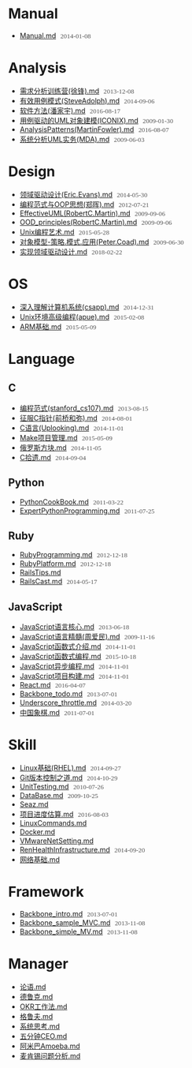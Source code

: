 # Manual
- [Manual.md](http://doc.pigfeet.cn/gen_md?src=https%3A%2F%2Fcode.aliyun.com%2Fzyxstar2013%2Fmd_note%2Fraw%2Fmaster%2Fdocs%2FManual.md) <span>2014-01-08</span>

# Analysis
- [需求分析训练营(徐锋).md](http://doc.pigfeet.cn/gen_md?src=https%3A%2F%2Fcode.aliyun.com%2Fzyxstar2013%2Fmd_note%2Fraw%2Fmaster%2Fdocs%2FAnalysis%2F%25E9%259C%2580%25E6%25B1%2582%25E5%2588%2586%25E6%259E%2590%25E8%25AE%25AD%25E7%25BB%2583%25E8%2590%25A5%2528%25E5%25BE%2590%25E9%2594%258B%2529.md) <span>2013-12-08</span>
- [有效用例模式(SteveAdolph).md](http://doc.pigfeet.cn/gen_md?src=https%3A%2F%2Fcode.aliyun.com%2Fzyxstar2013%2Fmd_note%2Fraw%2Fmaster%2Fdocs%2FAnalysis%2F%25E6%259C%2589%25E6%2595%2588%25E7%2594%25A8%25E4%25BE%258B%25E6%25A8%25A1%25E5%25BC%258F%2528SteveAdolph%2529.md) <span>2014-09-06</span>
- [软件方法(潘家宇).md](http://doc.pigfeet.cn/gen_md?src=https%3A%2F%2Fcode.aliyun.com%2Fzyxstar2013%2Fmd_note%2Fraw%2Fmaster%2Fdocs%2FAnalysis%2F%25E8%25BD%25AF%25E4%25BB%25B6%25E6%2596%25B9%25E6%25B3%2595%2528%25E6%25BD%2598%25E5%25AE%25B6%25E5%25AE%2587%2529.md) <span>2016-08-17</span>
- [用例驱动的UML对象建模(ICONIX).md](http://doc.pigfeet.cn/gen_md?src=https%3A%2F%2Fcode.aliyun.com%2Fzyxstar2013%2Fmd_note%2Fraw%2Fmaster%2Fdocs%2FAnalysis%2F%25E7%2594%25A8%25E4%25BE%258B%25E9%25A9%25B1%25E5%258A%25A8%25E7%259A%2584UML%25E5%25AF%25B9%25E8%25B1%25A1%25E5%25BB%25BA%25E6%25A8%25A1%2528ICONIX%2529.md) <span>2009-01-30</span>
- [AnalysisPatterns(MartinFowler).md](http://doc.pigfeet.cn/gen_md?src=https%3A%2F%2Fcode.aliyun.com%2Fzyxstar2013%2Fmd_note%2Fraw%2Fmaster%2Fdocs%2FAnalysis%2FAnalysisPatterns%2528MartinFowler%2529.md) <span>2016-08-07</span>
- [系统分析UML实务(MDA).md](http://doc.pigfeet.cn/gen_md?src=https%3A%2F%2Fcode.aliyun.com%2Fzyxstar2013%2Fmd_note%2Fraw%2Fmaster%2Fdocs%2FAnalysis%2F%25E7%25B3%25BB%25E7%25BB%259F%25E5%2588%2586%25E6%259E%2590UML%25E5%25AE%259E%25E5%258A%25A1%2528MDA%2529.md) <span>2009-06-03</span>

# Design
- [领域驱动设计(Eric.Evans).md](http://doc.pigfeet.cn/gen_md?src=https%3A%2F%2Fcode.aliyun.com%2Fzyxstar2013%2Fmd_note%2Fraw%2Fmaster%2Fdocs%2FDesign%2F%25E9%25A2%2586%25E5%259F%259F%25E9%25A9%25B1%25E5%258A%25A8%25E8%25AE%25BE%25E8%25AE%25A1%2528Eric.Evans%2529.md) <span>2014-05-30</span>
- [编程范式与OOP思想(郑晖).md](http://doc.pigfeet.cn/gen_md?src=https%3A%2F%2Fcode.aliyun.com%2Fzyxstar2013%2Fmd_note%2Fraw%2Fmaster%2Fdocs%2FDesign%2F%25E7%25BC%2596%25E7%25A8%258B%25E8%258C%2583%25E5%25BC%258F%25E4%25B8%258EOOP%25E6%2580%259D%25E6%2583%25B3%2528%25E9%2583%2591%25E6%2599%2596%2529.md) <span>2012-07-21</span>
- [EffectiveUML(RobertC.Martin).md](http://doc.pigfeet.cn/gen_md?src=https%3A%2F%2Fcode.aliyun.com%2Fzyxstar2013%2Fmd_note%2Fraw%2Fmaster%2Fdocs%2FDesign%2FEffectiveUML%2528RobertC.Martin%2529.md) <span>2009-09-06</span>
- [OOD_principles(RobertC.Martin).md](http://doc.pigfeet.cn/gen_md?src=https%3A%2F%2Fcode.aliyun.com%2Fzyxstar2013%2Fmd_note%2Fraw%2Fmaster%2Fdocs%2FDesign%2FOOD_principles%2528RobertC.Martin%2529.md) <span>2009-09-06</span>
- [Unix编程艺术.md](http://doc.pigfeet.cn/gen_md?src=https%3A%2F%2Fcode.aliyun.com%2Fzyxstar2013%2Fmd_note%2Fraw%2Fmaster%2Fdocs%2FDesign%2FUnix%25E7%25BC%2596%25E7%25A8%258B%25E8%2589%25BA%25E6%259C%25AF.md) <span>2015-05-28</span>
- [对象模型-策略.模式.应用(Peter.Coad).md](http://doc.pigfeet.cn/gen_md?src=https%3A%2F%2Fcode.aliyun.com%2Fzyxstar2013%2Fmd_note%2Fraw%2Fmaster%2Fdocs%2FDesign%2F%25E5%25AF%25B9%25E8%25B1%25A1%25E6%25A8%25A1%25E5%259E%258B-%25E7%25AD%2596%25E7%2595%25A5.%25E6%25A8%25A1%25E5%25BC%258F.%25E5%25BA%2594%25E7%2594%25A8%2528Peter.Coad%2529.md) <span>2009-06-30</span>
- [实现领域驱动设计.md](http://doc.pigfeet.cn/gen_md?src=https%3A%2F%2Fcode.aliyun.com%2Fzyxstar2013%2Fmd_note%2Fraw%2Fmaster%2Fdocs%2FDesign%2F%25E5%25AE%259E%25E7%258E%25B0%25E9%25A2%2586%25E5%259F%259F%25E9%25A9%25B1%25E5%258A%25A8%25E8%25AE%25BE%25E8%25AE%25A1.md) <span>2018-02-22</span>

# OS
- [深入理解计算机系统(csapp).md](http://doc.pigfeet.cn/gen_md?src=https%3A%2F%2Fcode.aliyun.com%2Fzyxstar2013%2Fmd_note%2Fraw%2Fmaster%2Fdocs%2FOS%2F%25E6%25B7%25B1%25E5%2585%25A5%25E7%2590%2586%25E8%25A7%25A3%25E8%25AE%25A1%25E7%25AE%2597%25E6%259C%25BA%25E7%25B3%25BB%25E7%25BB%259F%2528csapp%2529.md) <span>2014-12-31</span>
- [Unix环境高级编程(apue).md](http://doc.pigfeet.cn/gen_md?src=https%3A%2F%2Fcode.aliyun.com%2Fzyxstar2013%2Fmd_note%2Fraw%2Fmaster%2Fdocs%2FOS%2FUnix%25E7%258E%25AF%25E5%25A2%2583%25E9%25AB%2598%25E7%25BA%25A7%25E7%25BC%2596%25E7%25A8%258B%2528apue%2529.md) <span>2015-02-08</span>
- [ARM基础.md](http://doc.pigfeet.cn/gen_md?src=https%3A%2F%2Fcode.aliyun.com%2Fzyxstar2013%2Fmd_note%2Fraw%2Fmaster%2Fdocs%2FOS%2FARM%25E5%259F%25BA%25E7%25A1%2580.md) <span>2015-05-09</span>

# Language

## C
- [编程范式(stanford_cs107).md](http://doc.pigfeet.cn/gen_md?src=https%3A%2F%2Fcode.aliyun.com%2Fzyxstar2013%2Fmd_note%2Fraw%2Fmaster%2Fdocs%2FLanguage%2FC%2F%25E7%25BC%2596%25E7%25A8%258B%25E8%258C%2583%25E5%25BC%258F%2528stanford_cs107%2529.md) <span>2013-08-15</span>
- [征服C指针(前桥和弥).md](http://doc.pigfeet.cn/gen_md?src=https%3A%2F%2Fcode.aliyun.com%2Fzyxstar2013%2Fmd_note%2Fraw%2Fmaster%2Fdocs%2FLanguage%2FC%2F%25E5%25BE%2581%25E6%259C%258DC%25E6%258C%2587%25E9%2592%2588%2528%25E5%2589%258D%25E6%25A1%25A5%25E5%2592%258C%25E5%25BC%25A5%2529.md) <span>2014-08-01</span>
- [C语言(Uplooking).md](http://doc.pigfeet.cn/gen_md?src=https%3A%2F%2Fcode.aliyun.com%2Fzyxstar2013%2Fmd_note%2Fraw%2Fmaster%2Fdocs%2FLanguage%2FC%2FC%25E8%25AF%25AD%25E8%25A8%2580%2528Uplooking%2529.md) <span>2014-11-01</span>
- [Make项目管理.md](http://doc.pigfeet.cn/gen_md?src=https%3A%2F%2Fcode.aliyun.com%2Fzyxstar2013%2Fmd_note%2Fraw%2Fmaster%2Fdocs%2FLanguage%2FC%2FMake%25E9%25A1%25B9%25E7%259B%25AE%25E7%25AE%25A1%25E7%2590%2586.md) <span>2015-05-09</span>
- [俄罗斯方块.md](http://doc.pigfeet.cn/gen_md?src=https%3A%2F%2Fcode.aliyun.com%2Fzyxstar2013%2Fmd_note%2Fraw%2Fmaster%2Fdocs%2FLanguage%2FC%2F%25E4%25BF%2584%25E7%25BD%2597%25E6%2596%25AF%25E6%2596%25B9%25E5%259D%2597.md) <span>2014-11-05</span>
- [C拾遗.md](http://doc.pigfeet.cn/gen_md?src=https%3A%2F%2Fcode.aliyun.com%2Fzyxstar2013%2Fmd_note%2Fraw%2Fmaster%2Fdocs%2FLanguage%2FC%2FC%25E6%258B%25BE%25E9%2581%2597.md) <span>2014-09-04</span>

## Python
- [PythonCookBook.md](http://doc.pigfeet.cn/gen_md?src=https%3A%2F%2Fcode.aliyun.com%2Fzyxstar2013%2Fmd_note%2Fraw%2Fmaster%2Fdocs%2FLanguage%2FPython%2FPythonCookBook.md) <span>2011-03-22</span>
- [ExpertPythonProgramming.md](http://doc.pigfeet.cn/gen_md?src=https%3A%2F%2Fcode.aliyun.com%2Fzyxstar2013%2Fmd_note%2Fraw%2Fmaster%2Fdocs%2FLanguage%2FPython%2FExpertPythonProgramming.md) <span>2011-07-25</span>

## Ruby
- [RubyProgramming.md](http://doc.pigfeet.cn/gen_md?src=https%3A%2F%2Fcode.aliyun.com%2Fzyxstar2013%2Fmd_note%2Fraw%2Fmaster%2Fdocs%2FLanguage%2FRuby%2FRubyProgramming.md) <span>2012-12-18</span>
- [RubyPlatform.md](http://doc.pigfeet.cn/gen_md?src=https%3A%2F%2Fcode.aliyun.com%2Fzyxstar2013%2Fmd_note%2Fraw%2Fmaster%2Fdocs%2FLanguage%2FRuby%2FRubyPlatform.md) <span>2012-12-18</span>
- [RailsTips.md](http://doc.pigfeet.cn/gen_md?src=https%3A%2F%2Fcode.aliyun.com%2Fzyxstar2013%2Fmd_note%2Fraw%2Fmaster%2Fdocs%2FLanguage%2FRuby%2FRailsTips.md) <span></span>
- [RailsCast.md](http://doc.pigfeet.cn/gen_md?src=https%3A%2F%2Fcode.aliyun.com%2Fzyxstar2013%2Fmd_note%2Fraw%2Fmaster%2Fdocs%2FLanguage%2FRuby%2FRailsCast.md) <span>2014-05-17</span>

## JavaScript
- [JavaScript语言核心.md](http://doc.pigfeet.cn/gen_md?src=https%3A%2F%2Fcode.aliyun.com%2Fzyxstar2013%2Fmd_note%2Fraw%2Fmaster%2Fdocs%2FLanguage%2FJavaScript%2FJavaScript%25E8%25AF%25AD%25E8%25A8%2580%25E6%25A0%25B8%25E5%25BF%2583.md) <span>2013-06-18</span>
- [JavaScript语言精髓(周爱民).md](http://doc.pigfeet.cn/gen_md?src=https%3A%2F%2Fcode.aliyun.com%2Fzyxstar2013%2Fmd_note%2Fraw%2Fmaster%2Fdocs%2FLanguage%2FJavaScript%2FJavaScript%25E8%25AF%25AD%25E8%25A8%2580%25E7%25B2%25BE%25E9%25AB%2593%2528%25E5%2591%25A8%25E7%2588%25B1%25E6%25B0%2591%2529.md) <span>2009-11-16</span>
- [JavaScript函数式介绍.md](http://doc.pigfeet.cn/gen_md?src=https%3A%2F%2Fcode.aliyun.com%2Fzyxstar2013%2Fmd_note%2Fraw%2Fmaster%2Fdocs%2FLanguage%2FJavaScript%2FJavaScript%25E5%2587%25BD%25E6%2595%25B0%25E5%25BC%258F%25E4%25BB%258B%25E7%25BB%258D.md) <span>2014-11-01</span>
- [JavaScript函数式编程.md](http://doc.pigfeet.cn/gen_md?src=https%3A%2F%2Fcode.aliyun.com%2Fzyxstar2013%2Fmd_note%2Fraw%2Fmaster%2Fdocs%2FLanguage%2FJavaScript%2FJavaScript%25E5%2587%25BD%25E6%2595%25B0%25E5%25BC%258F%25E7%25BC%2596%25E7%25A8%258B.md) <span>2015-10-18</span>
- [JavaScript异步编程.md](http://doc.pigfeet.cn/gen_md?src=https%3A%2F%2Fcode.aliyun.com%2Fzyxstar2013%2Fmd_note%2Fraw%2Fmaster%2Fdocs%2FLanguage%2FJavaScript%2FJavaScript%25E5%25BC%2582%25E6%25AD%25A5%25E7%25BC%2596%25E7%25A8%258B.md) <span>2014-11-01</span>
- [JavaScript项目构建.md](http://doc.pigfeet.cn/gen_md?src=https%3A%2F%2Fcode.aliyun.com%2Fzyxstar2013%2Fmd_note%2Fraw%2Fmaster%2Fdocs%2FLanguage%2FJavaScript%2FJavaScript%25E9%25A1%25B9%25E7%259B%25AE%25E6%259E%2584%25E5%25BB%25BA.md) <span>2014-11-01</span>
- [React.md](http://doc.pigfeet.cn/gen_md?src=https%3A%2F%2Fcode.aliyun.com%2Fzyxstar2013%2Fmd_note%2Fraw%2Fmaster%2Fdocs%2FLanguage%2FJavaScript%2FReact.md) <span>2016-04-07</span>
- [Backbone_todo.md](http://doc.pigfeet.cn/gen_md?src=https%3A%2F%2Fcode.aliyun.com%2Fzyxstar2013%2Fmd_note%2Fraw%2Fmaster%2Fdocs%2FLanguage%2FJavaScript%2FBackbone_todo.md) <span>2013-07-01</span>
- [Underscore_throttle.md](http://doc.pigfeet.cn/gen_md?src=https%3A%2F%2Fcode.aliyun.com%2Fzyxstar2013%2Fmd_note%2Fraw%2Fmaster%2Fdocs%2FLanguage%2FJavaScript%2FUnderscore_throttle.md) <span>2014-03-20</span>
- [中国象棋.md](http://doc.pigfeet.cn/gen_md?src=https%3A%2F%2Fcode.aliyun.com%2Fzyxstar2013%2Fmd_note%2Fraw%2Fmaster%2Fdocs%2FLanguage%2FJavaScript%2F%25E4%25B8%25AD%25E5%259B%25BD%25E8%25B1%25A1%25E6%25A3%258B.md) <span>2011-07-01</span>

# Skill
- [Linux基础(RHEL).md](http://doc.pigfeet.cn/gen_md?src=https%3A%2F%2Fcode.aliyun.com%2Fzyxstar2013%2Fmd_note%2Fraw%2Fmaster%2Fdocs%2FSkill%2FLinux%25E5%259F%25BA%25E7%25A1%2580%2528RHEL%2529.md) <span>2014-09-27</span>
- [Git版本控制之道.md](http://doc.pigfeet.cn/gen_md?src=https%3A%2F%2Fcode.aliyun.com%2Fzyxstar2013%2Fmd_note%2Fraw%2Fmaster%2Fdocs%2FSkill%2FGit%25E7%2589%2588%25E6%259C%25AC%25E6%258E%25A7%25E5%2588%25B6%25E4%25B9%258B%25E9%2581%2593.md) <span>2014-10-29</span>
- [UnitTesting.md](http://doc.pigfeet.cn/gen_md?src=https%3A%2F%2Fcode.aliyun.com%2Fzyxstar2013%2Fmd_note%2Fraw%2Fmaster%2Fdocs%2FSkill%2FUnitTesting.md) <span>2010-07-26</span>
- [DataBase.md](http://doc.pigfeet.cn/gen_md?src=https%3A%2F%2Fcode.aliyun.com%2Fzyxstar2013%2Fmd_note%2Fraw%2Fmaster%2Fdocs%2FSkill%2FDataBase.md) <span>2009-10-25</span>
- [Seaz.md](http://doc.pigfeet.cn/gen_md?src=https%3A%2F%2Fcode.aliyun.com%2Fzyxstar2013%2Fmd_note%2Fraw%2Fmaster%2Fdocs%2FSkill%2FSeaz.md) <span></span>
- [项目进度估算.md](http://doc.pigfeet.cn/gen_md?src=https%3A%2F%2Fcode.aliyun.com%2Fzyxstar2013%2Fmd_note%2Fraw%2Fmaster%2Fdocs%2FSkill%2F%25E9%25A1%25B9%25E7%259B%25AE%25E8%25BF%259B%25E5%25BA%25A6%25E4%25BC%25B0%25E7%25AE%2597.md) <span>2016-08-03</span>
- [LinuxCommands.md](http://doc.pigfeet.cn/gen_md?src=https%3A%2F%2Fcode.aliyun.com%2Fzyxstar2013%2Fmd_note%2Fraw%2Fmaster%2Fdocs%2FSkill%2FLinuxCommands.md) <span></span>
- [Docker.md](http://doc.pigfeet.cn/gen_md?src=https%3A%2F%2Fcode.aliyun.com%2Fzyxstar2013%2Fmd_note%2Fraw%2Fmaster%2Fdocs%2FSkill%2FDocker.md) <span></span>
- [VMwareNetSetting.md](http://doc.pigfeet.cn/gen_md?src=https%3A%2F%2Fcode.aliyun.com%2Fzyxstar2013%2Fmd_note%2Fraw%2Fmaster%2Fdocs%2FSkill%2FVMwareNetSetting.md) <span></span>
- [RenHealthInfrastructure.md](http://doc.pigfeet.cn/gen_md?src=https%3A%2F%2Fcode.aliyun.com%2Fzyxstar2013%2Fmd_note%2Fraw%2Fmaster%2Fdocs%2FSkill%2FRenHealthInfrastructure.md) <span>2014-09-20</span>
- [网络基础.md](http://doc.pigfeet.cn/gen_md?src=https%3A%2F%2Fcode.aliyun.com%2Fzyxstar2013%2Fmd_note%2Fraw%2Fmaster%2Fdocs%2FSkill%2F%25E7%25BD%2591%25E7%25BB%259C%25E5%259F%25BA%25E7%25A1%2580.md) <span></span>

# Framework
- [Backbone_intro.md](http://doc.pigfeet.cn/gen_md?src=https%3A%2F%2Fcode.aliyun.com%2Fzyxstar2013%2Fmd_note%2Fraw%2Fmaster%2Fdocs%2FFramework%2FBackbone_intro.md) <span>2013-07-01</span>
- [Backbone_sample_MVC.md](http://doc.pigfeet.cn/gen_md?src=https%3A%2F%2Fcode.aliyun.com%2Fzyxstar2013%2Fmd_note%2Fraw%2Fmaster%2Fdocs%2FFramework%2FBackbone_sample_MVC.md) <span>2013-11-08</span>
- [Backbone_simple_MV.md](http://doc.pigfeet.cn/gen_md?src=https%3A%2F%2Fcode.aliyun.com%2Fzyxstar2013%2Fmd_note%2Fraw%2Fmaster%2Fdocs%2FFramework%2FBackbone_simple_MV.md) <span>2013-11-08</span>

# Manager
- [论语.md](http://doc.pigfeet.cn/gen_md?src=https%3A%2F%2Fcode.aliyun.com%2Fzyxstar2013%2Fmd_note%2Fraw%2Fmaster%2Fdocs%2FManager%2F%25E8%25AE%25BA%25E8%25AF%25AD.md) <span></span>
- [德鲁克.md](http://doc.pigfeet.cn/gen_md?src=https%3A%2F%2Fcode.aliyun.com%2Fzyxstar2013%2Fmd_note%2Fraw%2Fmaster%2Fdocs%2FManager%2F%25E5%25BE%25B7%25E9%25B2%2581%25E5%2585%258B.md) <span></span>
- [OKR工作法.md](http://doc.pigfeet.cn/gen_md?src=https%3A%2F%2Fcode.aliyun.com%2Fzyxstar2013%2Fmd_note%2Fraw%2Fmaster%2Fdocs%2FManager%2FOKR%25E5%25B7%25A5%25E4%25BD%259C%25E6%25B3%2595.md) <span></span>
- [格鲁夫.md](http://doc.pigfeet.cn/gen_md?src=https%3A%2F%2Fcode.aliyun.com%2Fzyxstar2013%2Fmd_note%2Fraw%2Fmaster%2Fdocs%2FManager%2F%25E6%25A0%25BC%25E9%25B2%2581%25E5%25A4%25AB.md) <span></span>
- [系统思考.md](http://doc.pigfeet.cn/gen_md?src=https%3A%2F%2Fcode.aliyun.com%2Fzyxstar2013%2Fmd_note%2Fraw%2Fmaster%2Fdocs%2FManager%2F%25E7%25B3%25BB%25E7%25BB%259F%25E6%2580%259D%25E8%2580%2583.md) <span></span>
- [五分钟CEO.md](http://doc.pigfeet.cn/gen_md?src=https%3A%2F%2Fcode.aliyun.com%2Fzyxstar2013%2Fmd_note%2Fraw%2Fmaster%2Fdocs%2FManager%2F%25E4%25BA%2594%25E5%2588%2586%25E9%2592%259FCEO.md) <span></span>
- [阿米巴Amoeba.md](http://doc.pigfeet.cn/gen_md?src=https%3A%2F%2Fcode.aliyun.com%2Fzyxstar2013%2Fmd_note%2Fraw%2Fmaster%2Fdocs%2FManager%2F%25E9%2598%25BF%25E7%25B1%25B3%25E5%25B7%25B4Amoeba.md) <span></span>
- [麦肯锡问题分析.md](http://doc.pigfeet.cn/gen_md?src=https%3A%2F%2Fcode.aliyun.com%2Fzyxstar2013%2Fmd_note%2Fraw%2Fmaster%2Fdocs%2FManager%2F%25E9%25BA%25A6%25E8%2582%25AF%25E9%2594%25A1%25E9%2597%25AE%25E9%25A2%2598%25E5%2588%2586%25E6%259E%2590.md) <span></span>

<style type="text/css">li span{font-size:0.95em;color:#555;font-family:'sans-serif';padding-left:5px;}</style>